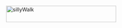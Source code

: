 [<img src="http://brontosaurusrex.mooo.com/wp-content/uploads/2013/05/sillyWalk-300x46.png" alt="sillyWalk" width="300" height="46" class="alignleft size-medium wp-image-2630" />][1]

 [1]: http://brontosaurusrex.mooo.com/wp-content/uploads/2013/05/sillyWalk.png